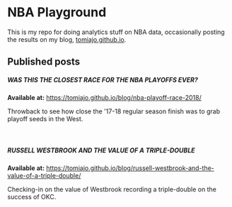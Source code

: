 # NBA Playground  

This is my repo for doing analytics stuff on NBA data, occasionally posting the results on my blog, [tomiajo.github.io](https://tomiajo.github.io/).  

## Published posts  

##### WAS THIS THE CLOSEST RACE FOR THE NBA PLAYOFFS EVER?  
**Available at:** https://tomiajo.github.io/blog/nba-playoff-race-2018/  

Throwback to see how close the '17-18 regular season finish was to grab playoff seeds in the West.
<br>  
<br>  

##### RUSSELL WESTBROOK AND THE VALUE OF A TRIPLE-DOUBLE  
**Available at:** https://tomiajo.github.io/blog/russell-westbrook-and-the-value-of-a-triple-double/  

Checking-in on the value of Westbrook recording a triple-double on the success of OKC.
<br>  
<br>